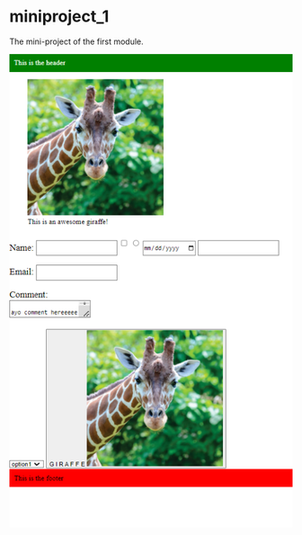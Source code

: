 # miniproject_1

The mini-project of the first module.

![Example screenshot](Assets/mini-project_1.png)
